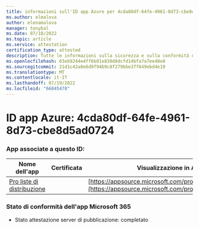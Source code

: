 ```yaml
---
title: informazioni sull'ID app Azure per 4cda80df-64fe-4961-8d73-cbe8d5ad0724
ms.author: elmalova
author: elenamalova
manager: tonybal
ms.date: 07/18/2022
ms.topic: article
ms.service: attestation
certification_type: attested
description: Tutte le informazioni sulla sicurezza e sulla conformità disponibili per 4cda80df-64fe-4961-8d73-cbe8d5ad0724.
ms.openlocfilehash: 63eb9244e4ff6b81e830d8dcfd14bfa7a7ee48e8
ms.sourcegitcommit: 21d1c42a8e6d9f94b9c8f279bbe37f649ebd4e10
ms.translationtype: MT
ms.contentlocale: it-IT
ms.lasthandoff: 07/19/2022
ms.locfileid: "66845478"
---
```

# <a name="azure-app-id-4cda80df-64fe-4961-8d73-cbe8d5ad0724"></a>ID app Azure: 4cda80df-64fe-4961-8d73-cbe8d5ad0724


### <a name="apps-associated-with-this-id"></a>App associate a questo ID:
| **Nome dell'app** | **Certificata** | **Visualizzazione in AppSource** |
|--------------|---------------|-----------------------|
| [ Pro liste di distribuzione ](../forward/WA200002977.md) |  | [https://appsource.microsoft.com/product/office/WA200002977](https://appsource.microsoft.com/product/office/WA200002977) |

### <a name="microsoft-365-app-compliance-status"></a>Stato di conformità dell'app Microsoft 365
- Stato attestazione server di pubblicazione: completato
